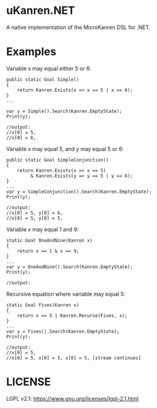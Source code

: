 # uKanren.NET
A native implementation of the MicroKanren DSL for .NET.

# Examples

Variable x may equal either 5 or 6:

    public static Goal Simple()
    {
        return Kanren.Exists(x => x == 5 | x == 6);
    }
	...
	
    var y = Simple().Search(Kanren.EmptyState);
    Print(y);

	//output:
	//x[0] = 5,
	//x[0] = 6,

Variable x may equal 5, and y may equal 5 or 6:

    public static Goal SimpleConjunction()
    {
        return Kanren.Exists(x => x == 5)
             & Kanren.Exists(y => y == 5 | y == 6);
    }
	...
    var y = SimpleConjunction().Search(Kanren.EmptyState);
    Print(y);

	//output:
	//x[0] = 5, y[0] = 6,
	//x[0] = 5, y[0] = 5,

Variable x may equal 1 and 9:

    static Goal OneAndNine(Kanren x)
    {
        return x == 1 & x == 9;
    }
	...
    var y = OneAndNine().Search(Kanren.EmptyState);
    Print(y);

	//output:

Recursive equation where variable may equal 5:

    static Goal Fives(Kanren x)
    {
        return x == 5 | Kanren.Recurse(Fives, x);
    }
	...
    var y = Fives().Search(Kanren.EmptyState);
    Print(y);

	//output:
	//x[0] = 5,
	//x[0] = 5, x[0] = 5, x[0] = 5, [stream continues]

# LICENSE

LGPL v2.1:
https://www.gnu.org/licenses/lgpl-2.1.html